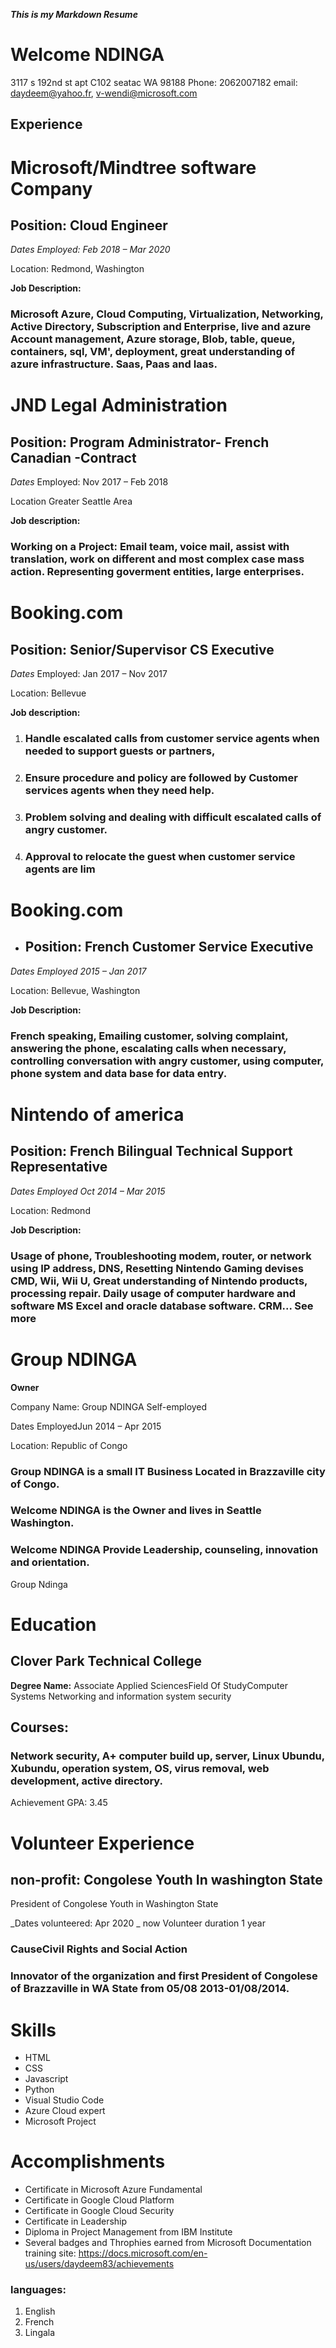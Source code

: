 _****This** is my Markdown Resume**_

# Welcome NDINGA
3117 s 192nd st apt C102 seatac WA 98188
Phone: 2062007182
email: daydeem@yahoo.fr, v-wendi@microsoft.com

## **Experience**

# Microsoft/Mindtree software Company
## Position: Cloud Engineer

_Dates Employed: Feb 2018 – Mar 2020_

Location: Redmond, Washington

**Job Description:**
### Microsoft Azure, Cloud Computing, Virtualization, Networking, Active Directory, Subscription and Enterprise, live and azure Account management, Azure storage, Blob, table, queue, containers, sql, VM', deployment, great understanding of azure infrastructure. Saas, Paas and Iaas.

# JND Legal Administration
## Position: Program Administrator- French Canadian -Contract

_Dates_ Employed: Nov 2017 – Feb 2018

Location Greater Seattle Area

**Job description:**
### Working on a Project: Email team, voice mail, assist with translation, work on different and most complex case mass action. Representing goverment entities, large enterprises.

# Booking.com
## Position: Senior/Supervisor CS Executive

_Dates_ Employed: Jan 2017 – Nov 2017

Location: Bellevue

**Job description:**

1. ### Handle escalated calls from customer service agents when needed to support guests or partners,
2. ### Ensure procedure and policy are followed by Customer services agents when they need help.
3. ### Problem solving and dealing with difficult escalated calls of angry customer.
4. ### Approval to relocate the guest when customer service agents are lim

# Booking.com

* ## Position: French Customer Service Executive

_Dates Employed 2015 – Jan 2017_

Location: Bellevue, Washington

**Job Description:** 

### French speaking, Emailing customer, solving complaint, answering the phone, escalating calls when necessary, controlling conversation with angry customer, using computer, phone system and data base for data entry.


# Nintendo of america 
## Position: French Bilingual Technical Support Representative

_Dates Employed Oct 2014 – Mar 2015_

Location: Redmond

**Job Description:**

### Usage of phone, Troubleshooting modem, router, or network using IP address, DNS, Resetting Nintendo Gaming devises CMD, Wii, Wii U, Great understanding of Nintendo products, processing repair. Daily usage of computer hardware and software MS Excel and oracle database software. CRM... See more

# Group NDINGA

**Owner**

Company Name: Group NDINGA Self-employed

Dates EmployedJun 2014 – Apr 2015

Location: Republic of Congo
### Group NDINGA is a small IT Business Located in Brazzaville city of Congo.
### Welcome NDINGA is the Owner and lives in Seattle Washington.
### Welcome NDINGA Provide Leadership, counseling, innovation and orientation.
Group Ndinga


# Education

## Clover Park Technical College
**Degree Name:** Associate Applied SciencesField Of StudyComputer Systems Networking and information system security

## Courses:
### Network security, A+ computer build up, server, Linux Ubundu, Xubundu, operation system, OS, virus removal, web development, active directory.
Achievement GPA: 3.45

# Volunteer Experience
## non-profit: Congolese Youth In washington State 
President of Congolese Youth in Washington State

_Dates volunteered: Apr 2020  _ now
Volunteer duration 1 year

### CauseCivil Rights and Social Action
### Innovator of the organization and first President of Congolese of Brazzaville in WA State from 05/08 2013-01/08/2014.

# Skills

* HTML  
* CSS
* Javascript
* Python
* Visual Studio Code
* Azure Cloud expert
* Microsoft Project

# Accomplishments

* Certificate in Microsoft Azure Fundamental 
* Certificate in Google Cloud Platform
* Certificate in Google Cloud Security
* Certificate in Leadership 
* Diploma in Project Management from IBM Institute
* Several badges and Throphies earned from Microsoft Documentation training site: https://docs.microsoft.com/en-us/users/daydeem83/achievements

### languages:

1. English 
2. French 
3. Lingala 

